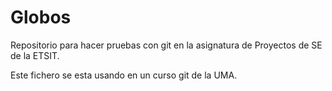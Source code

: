 # Globos

Repositorio para hacer pruebas con git en la asignatura de Proyectos de SE de la ETSIT.


Este fichero se esta usando en un curso git de la UMA.



